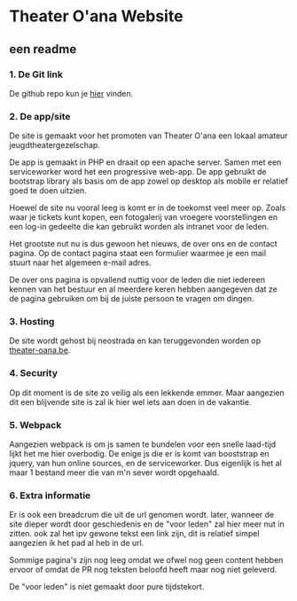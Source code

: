 # Theater O'ana Website
## een readme 

### 1. De Git link
De github repo kun je [hier](https://github.com/theaterOana/Website) vinden.

### 2. De app/site
De site is gemaakt voor het promoten van Theater O'ana een lokaal amateur jeugdtheatergezelschap.

De app is gemaakt in PHP en draait op een apache server. Samen met een serviceworker word het een progressive web-app. De app gebruikt de bootstrap library als basis om de app zowel op desktop als mobile er relatief goed te doen uitzien.

Hoewel de site nu vooral leeg is komt er in de toekomst veel meer op. Zoals waar je tickets kunt kopen, een fotogalerij van vroegere voorstellingen en een log-in gedeelte die kan gebruikt worden als intranet voor de leden.

Het grootste nut nu is dus gewoon het nieuws, de over ons en de contact pagina. Op de contact pagina staat een formulier waarmee je een mail stuurt naar het algemeen e-mail adres. 

De over ons pagina is opvallend nuttig voor de leden die niet iedereen kennen van het bestuur en al meerdere keren hebben aangegeven dat ze de pagina gebruiken om bij de juiste persoon te vragen om dingen.

### 3. Hosting
De site wordt gehost bij neostrada en kan teruggevonden worden op [theater-oana.be](theater-oana.be).


### 4. Security
Op dit moment is de site zo veilig als een lekkende emmer. Maar aangezien dit een blijvende site is zal ik hier wel iets aan doen in de vakantie.

### 5. Webpack

Aangezien webpack is om js samen te bundelen voor een snelle laad-tijd lijkt het me hier overbodig. De enige js die er is komt van booststrap en jquery, van hun online sources, en de serviceworker. Dus eigenlijk is het al maar 1 bestand meer die van m'n sever wordt opgehaald.


### 6. Extra informatie
Er is ook een breadcrum die uit de url genomen wordt. later, wanneer de site dieper wordt door geschiedenis en de "voor leden" zal hier meer nut in zitten. ook zal het ipv gewone tekst een link zijn, dit is relatief simpel aangezien ik het pad al heb in de url.

Sommige pagina's zijn nog leeg omdat we ofwel nog geen content hebben ervoor of omdat de PR nog teksten beloofd heeft maar nog niet geleverd.

De "voor leden" is niet gemaakt door pure tijdstekort.

